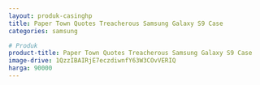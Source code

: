 ```yaml
---
layout: produk-casinghp
title: Paper Town Quotes Treacherous Samsung Galaxy S9 Case
categories: samsung

# Produk
product-title: Paper Town Quotes Treacherous Samsung Galaxy S9 Case
image-drive: 1QzzIBAIRjE7eczdiwnfY63W3COvVERIQ
harga: 90000
---
```

